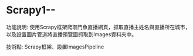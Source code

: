 # Scrapy1--
功能說明:
使用Scrapy框架爬取鬥魚直播網頁，抓取直播主姓名與直播所在城市，
以及設置圖片管道將直播預覽圖抓取到Images資料夾中。

技術點:
Scrapy框架、設置ImagesPipeline
